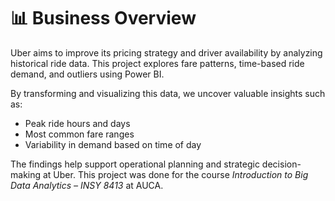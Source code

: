 # 📊 Business Overview

Uber aims to improve its pricing strategy and driver availability by analyzing historical ride data. This project explores fare patterns, time-based ride demand, and outliers using Power BI.

By transforming and visualizing this data, we uncover valuable insights such as:
- Peak ride hours and days
- Most common fare ranges
- Variability in demand based on time of day

The findings help support operational planning and strategic decision-making at Uber. This project was done for the course *Introduction to Big Data Analytics – INSY 8413* at AUCA.
